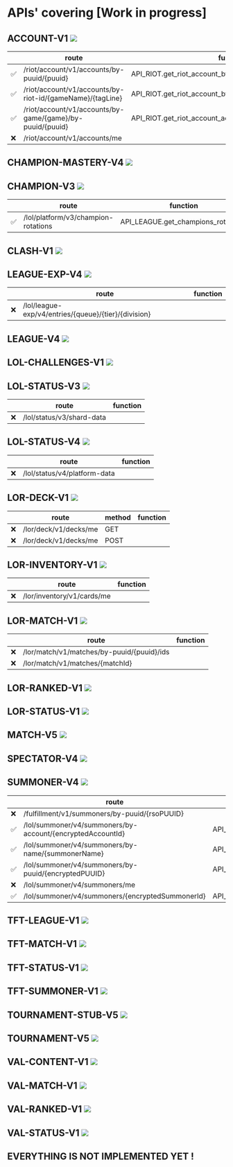 # APIs' covering [Work in progress] 

## ACCOUNT-V1 ![](https://geps.dev/progress/75)

|   | route                                                     | function                                                  |
|---|-----------------------------------------------------------|-----------------------------------------------------------|
| ✅ | /riot/account/v1/accounts/by-puuid/{puuid}                | API_RIOT.get_riot_account_by_puuid()                      |
| ✅ | /riot/account/v1/accounts/by-riot-id/{gameName}/{tagLine} | API_RIOT.get_riot_account_by_ingamename_and_tagline()     |
| ✅ | /riot/account/v1/accounts/by-game/{game}/by-puuid/{puuid} | API_RIOT.get_riot_account_activeshard_by_game_and_puuid() |
| ❌ | /riot/account/v1/accounts/me                              |                                                           |

## CHAMPION-MASTERY-V4 ![](https://geps.dev/progress/0)

## CHAMPION-V3 ![](https://geps.dev/progress/100)

|   | route                               | function                            |
|---|-------------------------------------|-------------------------------------|
| ✅ | /lol/platform/v3/champion-rotations | API_LEAGUE.get_champions_rotation() |

## CLASH-V1 ![](https://geps.dev/progress/0)

## LEAGUE-EXP-V4 ![](https://geps.dev/progress/0)

|   | route                                                | function |
|---|------------------------------------------------------|----------|
| ❌ | /lol/league-exp/v4/entries/{queue}/{tier}/{division} |          |

## LEAGUE-V4 ![](https://geps.dev/progress/0)

## LOL-CHALLENGES-V1 ![](https://geps.dev/progress/0)

## LOL-STATUS-V3 ![](https://geps.dev/progress/0)

|   | route                     | function |
|---|---------------------------|----------|
| ❌ | /lol/status/v3/shard-data |          |
 
## LOL-STATUS-V4 ![](https://geps.dev/progress/0)

|   | route                        | function |
|---|------------------------------|----------|
| ❌ | /lol/status/v4/platform-data |          |

## LOR-DECK-V1 ![](https://geps.dev/progress/0)

|   | route                 | method | function |
|---|-----------------------|--------|----------|
| ❌ | /lor/deck/v1/decks/me | GET    |          |
| ❌ | /lor/deck/v1/decks/me | POST   |          |

## LOR-INVENTORY-V1 ![](https://geps.dev/progress/0)

|   | route                      | function |
|---|----------------------------|----------|
| ❌ | /lor/inventory/v1/cards/me |          |

## LOR-MATCH-V1 ![](https://geps.dev/progress/0)

|   | route                                      | function |
|---|--------------------------------------------|----------|
| ❌ | /lor/match/v1/matches/by-puuid/{puuid}/ids |          |
| ❌ | /lor/match/v1/matches/{matchId}            |          |

## LOR-RANKED-V1 ![](https://geps.dev/progress/0)

## LOR-STATUS-V1 ![](https://geps.dev/progress/0)

## MATCH-V5 ![](https://geps.dev/progress/0)

## SPECTATOR-V4 ![](https://geps.dev/progress/0)

## SUMMONER-V4 ![](https://geps.dev/progress/66)

|   | route                                                      | function                                 |
|---|------------------------------------------------------------|------------------------------------------|
| ❌ | /fulfillment/v1/summoners/by-puuid/{rsoPUUID}              |                                          |
| ✅ | /lol/summoner/v4/summoners/by-account/{encryptedAccountId} | API_LEAGUE.get_summoner_by_account_id()  |
| ✅ | /lol/summoner/v4/summoners/by-name/{summonerName}          | API_LEAGUE.get_summoner_by_name()        |
| ✅ | /lol/summoner/v4/summoners/by-puuid/{encryptedPUUID}       | API_LEAGUE.get_summoner_by_puuid()       |
| ❌ | /lol/summoner/v4/summoners/me                              |                                          |
| ✅ | /lol/summoner/v4/summoners/{encryptedSummonerId}           | API_LEAGUE.get_summoner_by_summoner_id() |

## TFT-LEAGUE-V1 ![](https://geps.dev/progress/0)

## TFT-MATCH-V1 ![](https://geps.dev/progress/0)

## TFT-STATUS-V1 ![](https://geps.dev/progress/0)

## TFT-SUMMONER-V1 ![](https://geps.dev/progress/0)

## TOURNAMENT-STUB-V5 ![](https://geps.dev/progress/0)

## TOURNAMENT-V5 ![](https://geps.dev/progress/0)

## VAL-CONTENT-V1 ![](https://geps.dev/progress/0)

## VAL-MATCH-V1 ![](https://geps.dev/progress/0)

## VAL-RANKED-V1 ![](https://geps.dev/progress/0)

## VAL-STATUS-V1 ![](https://geps.dev/progress/0)

## EVERYTHING IS NOT IMPLEMENTED YET !
